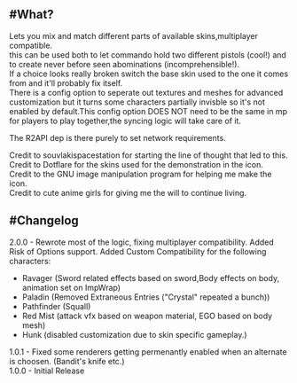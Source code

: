 
#What?
---
Lets you mix and match different parts of available skins,multiplayer compatible.\
this can be used both to let commando hold two different pistols (cool!) and to create never before seen abominations (incomprehensible!).\
If a choice looks really broken switch the base skin used to the one it comes from and it'll probably fix itself.\
There is a config option to seperate out textures and meshes for advanced customization but it turns some characters partially invisble so it's not enabled by default.This config option DOES NOT need to be the same in mp for players to play together,the syncing logic will take care of it.

The R2API dep is there purely to set network requirements.

Credit to souvlakispacestation for starting the line of thought that led to this.\
Credit to Dotflare for the skins used for the demonstration in the icon.\
Credit to the GNU image manipulation program for helping me make the icon.\
Credit to cute anime girls for giving me the will to continue living.

#Changelog
---
2.0.0 - Rewrote most of the logic, fixing multiplayer compatibility. Added Risk of Options support. Added Custom Compatibility for the following characters:
   * Ravager (Sword related effects based on sword,Body effects on body, animation set on ImpWrap)
   * Paladin (Removed Extraneous Entries ("Crystal" repeated a bunch))
   * Pathfinder (Squall)
   * Red Mist (attack vfx based on weapon material, EGO based on body mesh)
   * Hunk (disabled customization due to skin specific gameplay.)

1.0.1 - Fixed some renderers getting permenantly enabled when an alternate is choosen. (Bandit's knife etc.)\
1.0.0 - Initial Release
